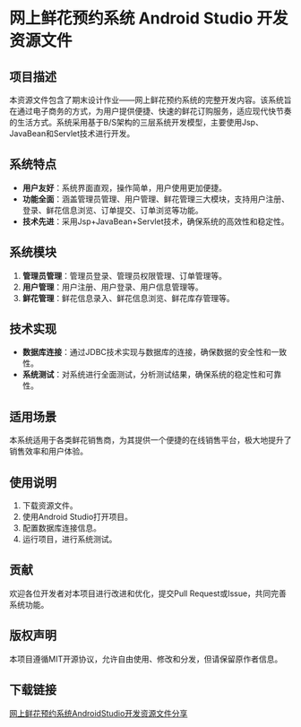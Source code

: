 # 网上鲜花预约系统 Android Studio 开发资源文件

## 项目描述

本资源文件包含了期末设计作业——网上鲜花预约系统的完整开发内容。该系统旨在通过电子商务的方式，为用户提供便捷、快速的鲜花订购服务，适应现代快节奏的生活方式。系统采用基于B/S架构的三层系统开发模型，主要使用Jsp、JavaBean和Servlet技术进行开发。

## 系统特点

- **用户友好**：系统界面直观，操作简单，用户使用更加便捷。
- **功能全面**：涵盖管理员管理、用户管理、鲜花管理三大模块，支持用户注册、登录、鲜花信息浏览、订单提交、订单浏览等功能。
- **技术先进**：采用Jsp+JavaBean+Servlet技术，确保系统的高效性和稳定性。

## 系统模块

1. **管理员管理**：管理员登录、管理员权限管理、订单管理等。
2. **用户管理**：用户注册、用户登录、用户信息管理等。
3. **鲜花管理**：鲜花信息录入、鲜花信息浏览、鲜花库存管理等。

## 技术实现

- **数据库连接**：通过JDBC技术实现与数据库的连接，确保数据的安全性和一致性。
- **系统测试**：对系统进行全面测试，分析测试结果，确保系统的稳定性和可靠性。

## 适用场景

本系统适用于各类鲜花销售商，为其提供一个便捷的在线销售平台，极大地提升了销售效率和用户体验。

## 使用说明

1. 下载资源文件。
2. 使用Android Studio打开项目。
3. 配置数据库连接信息。
4. 运行项目，进行系统测试。

## 贡献

欢迎各位开发者对本项目进行改进和优化，提交Pull Request或Issue，共同完善系统功能。

## 版权声明

本项目遵循MIT开源协议，允许自由使用、修改和分发，但请保留原作者信息。

## 下载链接

[网上鲜花预约系统AndroidStudio开发资源文件分享](https://pan.quark.cn/s/20f814dafdd0)
